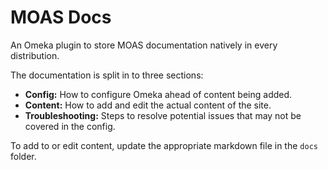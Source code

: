 # MOAS Docs

An Omeka plugin to store MOAS documentation natively in every distribution.

The documentation is split in to three sections:

* **Config:** How to configure Omeka ahead of content being added.
* **Content:** How to add and edit the actual content of the site.
* **Troubleshooting:** Steps to resolve potential issues that may not be covered in the config.

To add to or edit content, update the appropriate markdown file in the `docs` folder.
